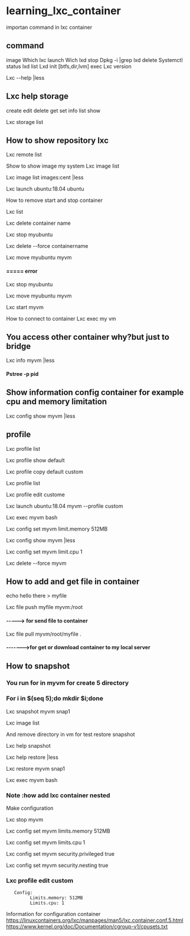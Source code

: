 # learning_lxc_container
importan command in lxc container
## command

image
Which lxc
launch
Wich lxd
stop
Dpkg -i |grep lxd
delete
Systemctl status lxd
list
Lxd init [btfs,dir,lvm]
exec
Lxc version



Lxc --help |less

## Lxc help storage
create
edit
delete
get
set
info
list
show

Lxc storage list

## How to show repository lxc
Lxc remote list

Show to show image my system
Lxc image list

Lxc image list images:cent |less

Lxc launch ubuntu:18.04 ubuntu


How to remove start and stop container

Lxc list

Lxc delete container name

Lxc stop myubuntu

Lxc delete --force containername

Lxc move myubuntu myvm 

#### ===== error

Lxc stop myubuntu 

Lxc move myubuntu myvm

Lxc start myvm

How to connect to container
Lxc exec my vm

## You access other container why?but just to bridge 

Lxc info myvm |less

####   Pstree -p pid

## Show information config container for example cpu and memory limitation

Lxc config show myvm |less

## profile

Lxc profile list

Lxc profile show default

Lxc profile copy default custom

Lxc profile list

Lxc profile edit custome

Lxc launch ubuntu:18.04 myvm --profile custom

Lxc exec myvm bash

Lxc config set myvm limit.memory 512MB

Lxc config show myvm |less

Lxc config set myvm limit.cpu 1

Lxc delete --force myvm 


## How to add and get file in container

echo hello there > myfile

Lxc file push myfile myvm:/root  

#### -----> for send file to container

Lxc file pull myvm/root/myfile .  

#### ------->for get or download container to my local server


## How to snapshot

### You run for in myvm for create 5 directory

### For i in $(seq 5);do mkdir $i;done


Lxc snapshot myvm snap1

Lxc image list

And remove directory in vm for test restore snapshot

Lxc help snapshot

Lxc help restore |less

Lxc restore myvm snap1

Lxc exec myvm bash


### Note :how add lxc container nested

Make configuration

Lxc stop myvm

Lxc config set myvm limits.memory 512MB

Lxc config set myvm limits.cpu 1

Lxc config set myvm security.privileged true

Lxc config set myvm security.nesting true

### Lxc profile edit custom
       Config:
             Limits.memory: 512MB
             Limits.cpu: 1




Information for configuration container
https://linuxcontainers.org/lxc/manpages/man5/lxc.container.conf.5.html
https://www.kernel.org/doc/Documentation/cgroup-v1/cpusets.txt


